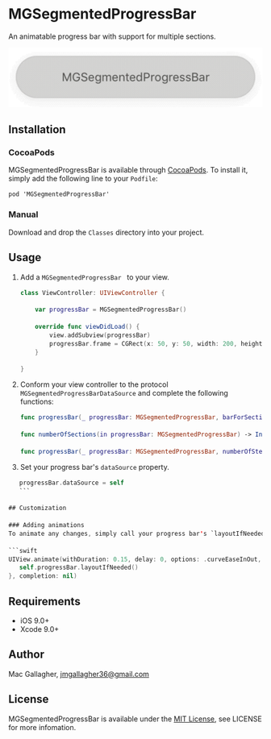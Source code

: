 # MGSegmentedProgressBar
An animatable progress bar with support for multiple sections.

![ProgressBar](Images/progress_bar.gif)

## Installation

### CocoaPods
MGSegmentedProgressBar is available through [CocoaPods](<https://cocoapods.org/>). To install it, simply add the following line to your `Podfile`:

	pod 'MGSegmentedProgressBar'


### Manual
Download and drop the `Classes` directory into your project.

## Usage

1. Add a `MGSegmentedProgressBar ` to your view.

    ```swift
    class ViewController: UIViewController {
    
        var progressBar = MGSegmentedProgressBar()
        
        override func viewDidLoad() {
            view.addSubview(progressBar)
            progressBar.frame = CGRect(x: 50, y: 50, width: 200, height: 50)
        }
        
    }
    ```

2. Conform your view controller to the protocol `MGSegmentedProgressBarDataSource` and complete the following functions:

    ```swift
    func progressBar(_ progressBar: MGSegmentedProgressBar, barForSection section: Int) -> MGBarView
    
    func numberOfSections(in progressBar: MGSegmentedProgressBar) -> Int
    
    func progressBar(_ progressBar: MGSegmentedProgressBar, numberOfStepsInSection section: Int) -> Int
    ```
    
3. Set your progress bar's `dataSource` property.

 ```swift
    progressBar.dataSource = self
    ```

## Customization

### Adding animations
To animate any changes, simply call your progress bar's `layoutIfNeeded()` function in your animation block.
	
```swift
UIView.animate(withDuration: 0.15, delay: 0, options: .curveEaseInOut, animations: {
	self.progressBar.layoutIfNeeded()
}, completion: nil)
```

## Requirements
* iOS 9.0+
* Xcode 9.0+

## Author
Mac Gallagher, jmgallagher36@gmail.com

## License
MGSegmentedProgressBar is available under the [MIT License](LICENSE), see LICENSE for more infomation.
